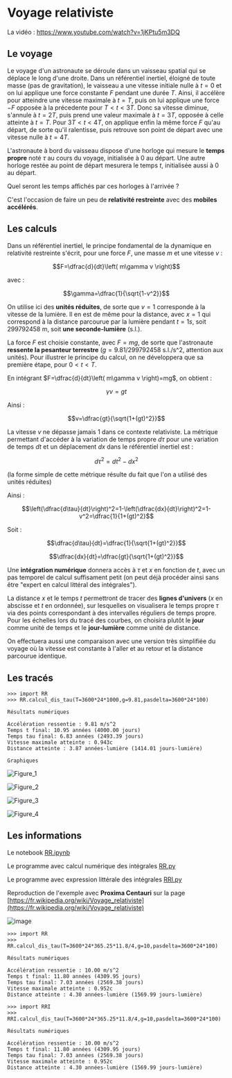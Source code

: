 # Voyage relativiste

La vidéo : https://www.youtube.com/watch?v=1jKPtu5m3DQ

## Le voyage

Le voyage d'un astronaute se déroule dans un vaisseau spatial qui se déplace le long d'une droite. Dans un référentiel inertiel, éloigné de toute masse (pas de gravitation), le vaisseau a une vitesse initiale nulle à $t=0$ et on lui applique une force constante $F$ pendant une durée $T$. Ainsi, il accélère pour atteindre une vitesse maximale à $t=T$, puis on lui applique une force $-F$ opposée à la précedente pour $T<t<3T$. Donc sa vitesse diminue, s'annule à $t=2T$, puis prend une valeur maximale à $t=3T$, opposée à celle atteinte à $t=T$. Pour $3T<t<4T$, on applique enfin la même force $F$ qu'au départ, de sorte qu'il ralentisse, puis retrouve son point de départ avec une vitesse nulle à $t=4T$.

L'astronaute à bord du vaisseau dispose d'une horloge qui mesure le **temps propre** noté $\tau$ au cours du voyage, initialisée à $0$ au départ. Une autre horloge restée au point de départ mesurera le temps $t$, initialisée aussi à $0$ au départ.

Quel seront les temps affichés par ces horloges à l'arrivée ?

C'est l'occasion de faire un peu de **relativité restreinte** avec des **mobiles accélérés**.

## Les calculs

Dans un référentiel inertiel, le principe fondamental de la dynamique en relativité restreinte s'écrit, pour une force $F$, une masse $m$ et une vitesse $v$ :

$$F=\dfrac{d}{dt}\left( m\gamma v \right)$$

avec :

$$\gamma=\dfrac{1}{\sqrt{1-v^2}}$$

On utilise ici des **unités réduites**, de sorte que $v=1$ corresponde à la vitesse de la lumière. Il en est de même pour la distance, avec $x=1$ qui correspond à la distance parcourue par la lumière pendant $t=1s$, soit $299792458$ m, soit **une seconde-lumière** (s.l.).

La force $F$ est choisie constante, avec $F=mg$, de sorte que l'astronaute **ressente la pesanteur terrestre** ($g=9.81/299792458$ s.l./s^2, attention aux unités). Pour illustrer le principe du calcul, on ne développera que sa première étape, pour $0<t<T$.

En intégrant $F=\dfrac{d}{dt}\left( m\gamma v \right)=mg$, on obtient :

$$\gamma v=gt$$

Ainsi :

$$v=\dfrac{gt}{\sqrt{1+(gt)^2}}$$

La vitesse $v$ ne dépasse jamais $1$ dans ce contexte relativiste. La métrique permettant d'accéder à la variation de temps propre $d\tau$ pour une variation de temps $dt$ et un déplacement $dx$ dans le référentiel inertiel est :

$$d\tau^2=dt^2-dx^2$$

(la forme simple de cette métrique résulte du fait que l'on a utilisé des unités réduites)

Ainsi :

$$\left(\dfrac{d\tau}{dt}\right)^2=1-\left(\dfrac{dx}{dt}\right)^2=1-v^2=\dfrac{1}{1+(gt)^2}$$

Soit :

$$\dfrac{d\tau}{dt}=\dfrac{1}{\sqrt{1+(gt)^2}}$$

$$\dfrac{dx}{dt}=\dfrac{gt}{\sqrt{1+(gt)^2}}$$

Une **intégration numérique** donnera accès à $\tau$ et $x$ en fonction de $t$, avec un pas temporel de calcul suffisament petit (on peut déjà procéder ainsi sans être "expert en calcul littéral des intégrales").

La distance $x$ et le temps $t$ permettront de tracer des **lignes d'univers** ($x$ en abscisse et $t$ en ordonnée), sur lesquelles on visualisera le temps propre $\tau$ via des points correspondant à des intervalles réguliers de temps propre. Pour les échelles lors du tracé des courbes, on choisira plutôt le **jour** comme unité de temps et le **jour-lumière** comme unité de distance.

On effectuera aussi une comparaison avec une version très simplifiée du voyage où la vitesse est constante à l'aller et au retour et la distance parcourue identique.

## Les tracés

```
>>> import RR
>>> RR.calcul_dis_tau(T=3600*24*1000,g=9.81,pasdelta=3600*24*100)

Résultats numériques

Accélération ressentie : 9.81 m/s^2
Temps t final: 10.95 années (4000.00 jours)
Temps tau final: 6.83 années (2493.39 jours)
Vitesse maximale atteinte : 0.943c
Distance atteinte : 3.87 années-lumière (1414.01 jours-lumière)

Graphiques
```

![Figure_1](https://github.com/user-attachments/assets/d5eaa4ab-e95b-48e7-9aa5-632f8e29282a)

![Figure_2](https://github.com/user-attachments/assets/b07f4b59-ac76-4579-b616-88e5f37482d4)

![Figure_3](https://github.com/user-attachments/assets/842f9e27-13b9-4540-aa1d-b7f4adf91bf9)

![Figure_4](https://github.com/user-attachments/assets/bf138780-ba55-45a1-9761-3c78a3d9385f)


## Les informations

Le notebook [RR.ipynb](RR.ipynb)

Le programme avec calcul numérique des intégrales [RR.py](RR.py)

Le programme avec expression littérale des intégrales [RRI.py](RRI.py)

Reproduction de l'exemple avec **Proxima Centauri** sur la page [https://fr.wikipedia.org/wiki/Voyage_relativiste](https://fr.wikipedia.org/wiki/Voyage_relativiste)

![image](https://github.com/user-attachments/assets/d8b4cbaa-4344-4021-b3ff-b17b817fb569)

```
>>> import RR
>>> RR.calcul_dis_tau(T=3600*24*365.25*11.8/4,g=10,pasdelta=3600*24*100)

Résultats numériques

Accélération ressentie : 10.00 m/s^2
Temps t final: 11.80 années (4309.95 jours)
Temps tau final: 7.03 années (2569.38 jours)
Vitesse maximale atteinte : 0.952c
Distance atteinte : 4.30 années-lumière (1569.99 jours-lumière)
```

```
>>> import RRI
>>> RRI.calcul_dis_tau(T=3600*24*365.25*11.8/4,g=10,pasdelta=3600*24*100)

Résultats numériques

Accélération ressentie : 10.00 m/s^2
Temps t final: 11.80 années (4309.95 jours)
Temps tau final: 7.03 années (2569.38 jours)
Vitesse maximale atteinte : 0.952c
Distance atteinte : 4.30 années-lumière (1569.99 jours-lumière)
```
